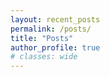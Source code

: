 ```yaml
---
layout: recent_posts
permalink: /posts/
title: "Posts"
author_profile: true
# classes: wide
---
```

